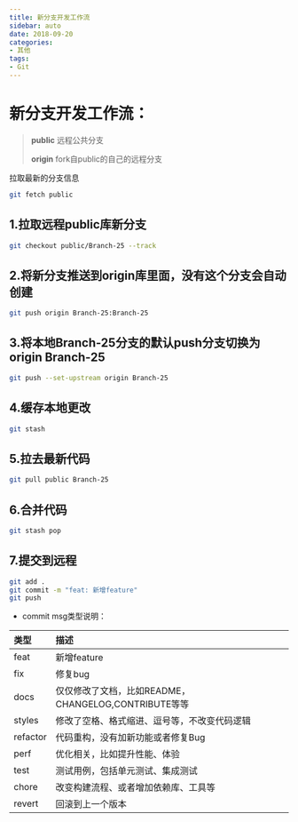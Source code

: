 ```yaml
---
title: 新分支开发工作流
sidebar: auto
date: 2018-09-20
categories:
- 其他
tags:
- Git
---
```


# 新分支开发工作流：

> **public** 远程公共分支
>
> **origin** fork自public的自己的远程分支
>
>
拉取最新的分支信息
```bash
git fetch public
```
## 1.拉取远程public库新分支

```bash
git checkout public/Branch-25 --track
```

## 2.将新分支推送到origin库里面，没有这个分支会自动创建

```bash
git push origin Branch-25:Branch-25
```

## 3.将本地Branch-25分支的默认push分支切换为origin Branch-25

```bash
git push --set-upstream origin Branch-25
```

## 4.缓存本地更改

```bash
git stash
```
## 5.拉去最新代码

```bash
git pull public Branch-25
```

## 6.合并代码

```bash
git stash pop
```

## 7.提交到远程

```bash
git add .
git commit -m "feat: 新增feature"
git push
```
+ commit msg类型说明：

| 类型     | 描述                                                 |
| :------- | :--------------------------------------------------- |
| feat     | 新增feature                                          |
| fix      | 修复bug                                              |
| docs     | 仅仅修改了文档，比如README，CHANGELOG,CONTRIBUTE等等 |
| styles   | 修改了空格、格式缩进、逗号等，不改变代码逻辑         |
| refactor | 代码重构，没有加新功能或者修复Bug                    |
| perf     | 优化相关，比如提升性能、体验                         |
| test     | 测试用例，包括单元测试、集成测试                     |
| chore    | 改变构建流程、或者增加依赖库、工具等                 |
| revert   | 回滚到上一个版本                                     |
